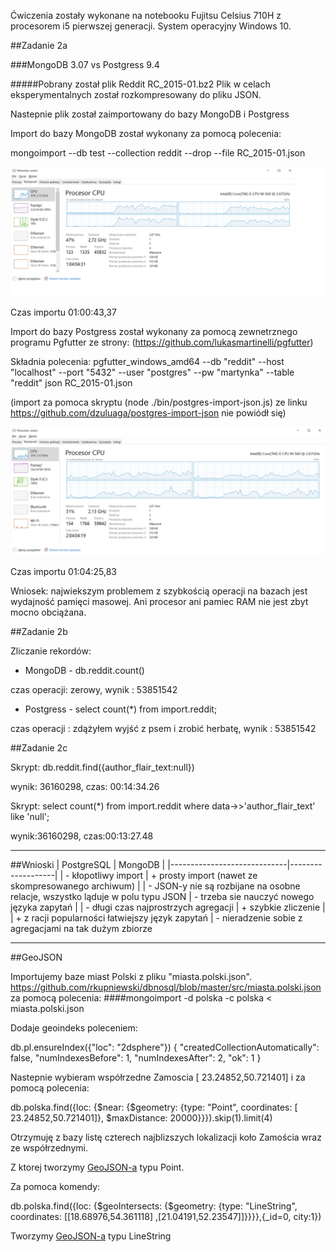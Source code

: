Ćwiczenia zostały wykonane na notebooku Fujitsu Celsius 710H z procesorem i5 pierwszej generacji. System operacyjny Windows 10.

##Zadanie 2a

###MongoDB 3.07 vs Postgress 9.4

#####Pobrany został plik Reddit RC_2015-01.bz2
Plik w celach eksperymentalnych został rozkompresowany do pliku JSON.

Nastepnie plik został zaimportowany do bazy MongoDB i Postgress

Import do bazy MongoDB został wykonany za pomocą polecenia:

mongoimport  --db test --collection reddit --drop --file RC_2015-01.json

![Wykres pamięci](pic/1.png)

Czas importu 01:00:43,37

Import do bazy Postgress został wykonany za pomocą zewnetrznego programu Pgfutter ze strony:
(https://github.com/lukasmartinelli/pgfutter)

Składnia polecenia: pgfutter_windows_amd64 --db "reddit" --host "localhost" --port "5432" --user "postgres" --pw "martynka" --table "reddit"  json RC_2015-01.json

(import za pomoca skryptu (node ./bin/postgres-import-json.js) ze linku https://github.com/dzuluaga/postgres-import-json nie powiódł się)

![Wykres pamięci](pic/3.png)

Czas importu 01:04:25,83

Wniosek: najwiekszym problemem z szybkością operacji na bazach jest wydajność pamięci masowej. Ani procesor ani pamiec RAM nie jest zbyt mocno obciążana.


##Zadanie 2b

Zliczanie rekordów:

- MongoDB - db.reddit.count()

czas operacji: zerowy, wynik : 53851542

- Postgress - select count(*) from import.reddit;  

czas operacji : zdążyłem wyjść z psem i zrobić herbatę, wynik : 53851542


##Zadanie 2c

Skrypt:
db.reddit.find({author_flair_text:null})

wynik: 36160298,
czas: 00:14:34.26

Skrypt:
select count(*) from import.reddit where data->>'author_flair_text' like 'null';

wynik:36160298,
czas:00:13:27.48




---------------------------------






##Wnioski
| PostgreSQL                  | MongoDB           |
|-----------------------------|-------------------|
| - kłopotliwy import           | + prosty import (nawet ze skompresowanego archiwum)   |
| - JSON-y nie są rozbijane na osobne relacje, wszystko ląduje w polu typu JSON   | - trzeba sie nauczyć nowego języka zapytań  |
| - długi czas najprostrzych agregacji | + szybkie zliczenie |
| + z racji popularności łatwiejszy język zapytań | - nieradzenie sobie z agregacjami na tak dużym zbiorze

----------------------------------
##GeoJSON

Importujemy baze miast Polski z pliku "miasta.polski.json". https://github.com/rkupniewski/dbnosql/blob/master/src/miasta.polski.json
za pomocą polecenia:
####mongoimport -d polska -c polska < miasta.polski.json


Dodaje geoindeks poleceniem:

db.pl.ensureIndex({"loc": "2dsphere"})
{
  "createdCollectionAutomatically": false,
  "numIndexesBefore": 1,
  "numIndexesAfter": 2,
  "ok": 1
}

Nastepnie wybieram współrzedne Zamoscia [ 23.24852,50.721401] i za pomocą polecenia:

db.polska.find({loc: {$near: {$geometry: {type: "Point", coordinates: [ 23.24852,50.721401]}, $maxDistance: 20000}}}).skip(1).limit(4)

Otrzymuję z bazy listę czterech najblizszych lokalizacji koło Zamościa wraz ze współrzednymi.

Z ktorej tworzymy [GeoJSON-a](https://github.com/rkupniewski/dbnosql/blob/master/map.geojson) typu Point.

Za pomoca komendy:

db.polska.find({loc: {$geoIntersects: {$geometry: {type: "LineString", coordinates: [[18.68976,54.361118] ,[21.04191,52.23547]]}}}},{_id=0, city:1})

Tworzymy [GeoJSON-a](https://github.com/rkupniewski/dbnosql/blob/master/map_line.geojson) typu LineString
